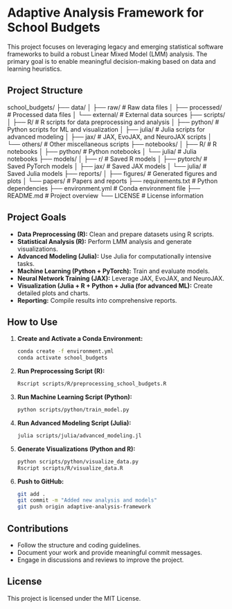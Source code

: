 # Adaptive Analysis Framework for School Budgets

This project focuses on leveraging legacy and emerging statistical software frameworks to build a robust Linear Mixed Model (LMM) analysis. The primary goal is to enable meaningful decision-making based on data and learning heuristics.

## Project Structure
school_budgets/
├── data/
│ ├── raw/ # Raw data files
│ ├── processed/ # Processed data files
│ └── external/ # External data sources
├── scripts/
│ ├── R/ # R scripts for data preprocessing and analysis
│ ├── python/ # Python scripts for ML and visualization
│ ├── julia/ # Julia scripts for advanced modeling
│ ├── jax/ # JAX, EvoJAX, and NeuroJAX scripts
│ └── others/ # Other miscellaneous scripts
├── notebooks/
│ ├── R/ # R notebooks
│ ├── python/ # Python notebooks
│ └── julia/ # Julia notebooks
├── models/
│ ├── r/ # Saved R models
│ ├── pytorch/ # Saved PyTorch models
│ ├── jax/ # Saved JAX models
│ └── julia/ # Saved Julia models
├── reports/
│ ├── figures/ # Generated figures and plots
│ └── papers/ # Papers and reports
├── requirements.txt # Python dependencies
├── environment.yml # Conda environment file
├── README.md # Project overview
└── LICENSE # License information


## Project Goals

- **Data Preprocessing (R):** Clean and prepare datasets using R scripts.
- **Statistical Analysis (R):** Perform LMM analysis and generate visualizations.
- **Advanced Modeling (Julia):** Use Julia for computationally intensive tasks.
- **Machine Learning (Python + PyTorch):** Train and evaluate models.
- **Neural Network Training (JAX):** Leverage JAX, EvoJAX, and NeuroJAX.
- **Visualization (Julia + R + Python + Julia (for advanced ML):** Create detailed plots and charts.
- **Reporting:** Compile results into comprehensive reports.

## How to Use

1. **Create and Activate a Conda Environment:**
    ```sh
    conda create -f environment.yml
    conda activate school_budgets
    ```

2. **Run Preprocessing Script (R):**
    ```sh
    Rscript scripts/R/preprocessing_school_budgets.R
    ```

3. **Run Machine Learning Script (Python):**
    ```sh
    python scripts/python/train_model.py
    ```

4. **Run Advanced Modeling Script (Julia):**
    ```sh
    julia scripts/julia/advanced_modeling.jl
    ```

5. **Generate Visualizations (Python and R):**
    ```sh
    python scripts/python/visualize_data.py
    Rscript scripts/R/visualize_data.R
    ```

6. **Push to GitHub:**
    ```sh
    git add .
    git commit -m "Added new analysis and models"
    git push origin adaptive-analysis-framework
    ```

## Contributions

- Follow the structure and coding guidelines.
- Document your work and provide meaningful commit messages.
- Engage in discussions and reviews to improve the project.

## License

This project is licensed under the MIT License.
